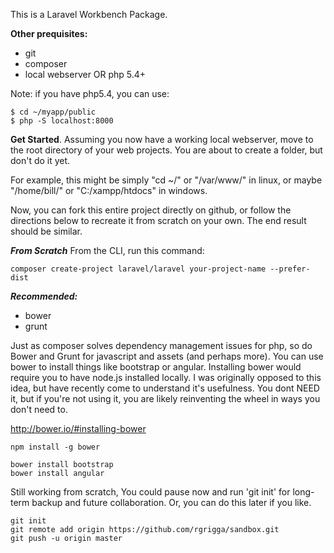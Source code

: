 This is a Laravel Workbench Package.

**Other prequisites:**
* git
* composer
* local webserver OR php 5.4+

Note: if you have php5.4, you can use:

	$ cd ~/myapp/public
	$ php -S localhost:8000

<!-- Assume your name is "Bill" and your Package will be named "MyApp" -->

**Get Started**.
Assuming you now have a working local webserver, move to the root directory of your web projects.  You are about to create a folder, but don't do it yet.

For example, this might be simply "cd ~/" 
or "/var/www/" in linux,
or maybe "/home/bill/"
or "C:/xampp/htdocs" in windows.

Now, you can fork this entire project directly on github, or follow the directions below to recreate it from scratch on your own.  The end result should be similar.

***From Scratch***
From the CLI, run this command:

    composer create-project laravel/laravel your-project-name --prefer-dist

***Recommended:***
* bower
* grunt

Just as composer solves dependency management issues for php, so do Bower and Grunt for javascript and assets (and perhaps more).  You can use bower to install things like bootstrap or angular.  Installing bower would require you to have node.js installed locally.  I was originally opposed to this idea, but have recently come to understand it's usefulness.  You dont NEED it, but if you're not using it, you are likely reinventing the wheel in ways you don't need to. 

http://bower.io/#installing-bower

    npm install -g bower
    
    bower install bootstrap
    bower install angular

Still working from scratch, 
You could pause now and run 'git init' for long-term backup and future collaboration.  Or, you can do this later if you like.

    git init
    git remote add origin https://github.com/rgrigga/sandbox.git
    git push -u origin master

